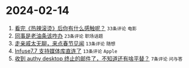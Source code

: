 # 2024-02-14

1. [看完《热辣滚烫》后你有什么感触呢？](https://www.v2ex.com/t/1015563) `33条评论` `电影`
1. [同事是老油条该咋办](https://www.v2ex.com/t/1015575) `23条评论` `职场话题`
1. [走亲戚太无聊，来点春节见闻](https://www.v2ex.com/t/1015569) `13条评论` `随想`
1. [Infuse7.7 支持媒体库直连了](https://www.v2ex.com/t/1015558) `13条评论` `Apple`
1. [收到 authy desktop 终止的邮件了，不知道还有啥平替？](https://www.v2ex.com/t/1015565) `7条评论` `问与答`

